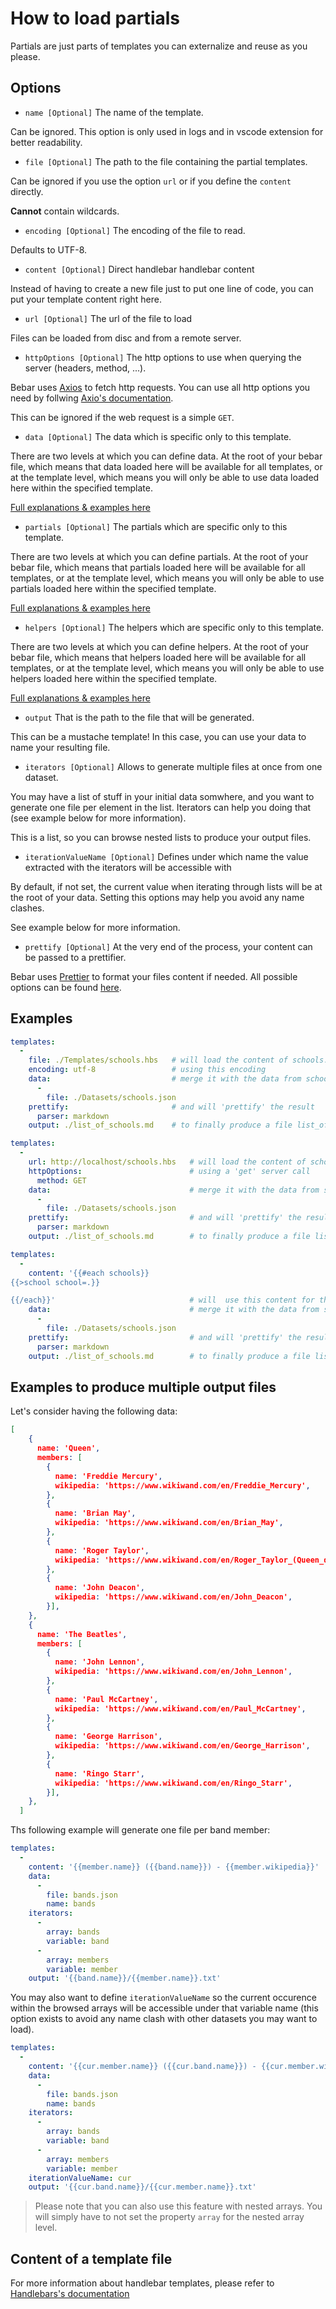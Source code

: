 # How to load partials

Partials are just parts of templates you can externalize and reuse as you please.

## Options

- ```name [Optional]``` The name of the template.

Can be ignored. This option is only used in logs and in vscode extension for better readability.

- ```file [Optional]``` The path to the file containing the partial templates.

Can be ignored if you use the option ```url``` or if you define the `content` directly.

**Cannot** contain wildcards.

- ```encoding [Optional]``` The encoding of the file to read.

Defaults to UTF-8.

- ```content [Optional]``` Direct handlebar handlebar content

Instead of having to create a new file just to put one line of code, you can put your template content right here.

- ```url [Optional]``` The url of the file to load

Files can be loaded from disc and from a remote server.

- ```httpOptions [Optional]``` The http options to use when querying the server (headers, method, ...).

Bebar uses [Axios](https://axios-http.com/) to fetch http requests. You can use all http options you need by follwing [Axio's documentation](https://axios-http.com/docs/req_config).

This can be ignored if the web request is a simple `GET`.

- ```data [Optional]``` The data which is specific only to this template.

There are two levels at which you can define data. At the root of your bebar file, which means that data loaded here will be available for all templates, or at the template level, which means you will only be able to use data loaded here within the specified template.

[Full explanations & examples here](HOWTO_LOAD_DATA.md)

- ```partials [Optional]``` The partials which are specific only to this template.

There are two levels at which you can define partials. At the root of your bebar file, which means that partials loaded here will be available for all templates, or at the template level, which means you will only be able to use partials loaded here within the specified template.

[Full explanations & examples here](HOWTO_LOAD_PARTIALS.md)

- ```helpers [Optional]``` The helpers which are specific only to this template.

There are two levels at which you can define helpers. At the root of your bebar file, which means that helpers loaded here will be available for all templates, or at the template level, which means you will only be able to use helpers loaded here within the specified template.

[Full explanations & examples here](HOWTO_LOAD_HELPERS.md)

- ```output``` That is the path to the file that will be generated.

This can be a mustache template! In this case, you can use your data to name your resulting file.

- ```iterators [Optional]``` Allows to generate multiple files at once from one dataset.

You may have a list of stuff in your initial data somwhere, and you want to generate one file per element in the list. Iterators can help you doing that (see example below for more information).

This is a list, so you can browse nested lists to produce your output files.

- ```iterationValueName [Optional]``` Defines under which name the value extracted with the iterators will be accessible with

By default, if not set, the current value when iterating through lists will be at the root of your data. Setting this options may help you avoid any name clashes.

See example below for more information.

- ```prettify [Optional]``` At the very end of the process, your content can be passed to a prettifier.

Bebar uses [Prettier](https://prettier.io/) to format your files content if needed. All possible options can be found [here](https://prettier.io/docs/en/index.html).

## Examples

``` yaml
templates:
  -
    file: ./Templates/schools.hbs   # will load the content of schools.hbs
    encoding: utf-8                 # using this encoding
    data:                           # merge it with the data from schools.json
      -
        file: ./Datasets/schools.json
    prettify:                       # and will 'prettify' the result
      parser: markdown
    output: ./list_of_schools.md    # to finally produce a file list_of_schools.md
```

``` yaml
templates:
  -
    url: http://localhost/schools.hbs   # will load the content of schools.hbs from the server
    httpOptions:                        # using a 'get' server call
      method: GET
    data:                               # merge it with the data from schools.json
      -
        file: ./Datasets/schools.json
    prettify:                           # and will 'prettify' the result
      parser: markdown
    output: ./list_of_schools.md        # to finally produce a file list_of_schools.md
```

``` yaml
templates:
  -
    content: '{{#each schools}}
{{>school school=.}}

{{/each}}'                              # will  use this content for the template
    data:                               # merge it with the data from schools.json
      -
        file: ./Datasets/schools.json
    prettify:                           # and will 'prettify' the result
      parser: markdown
    output: ./list_of_schools.md        # to finally produce a file list_of_schools.md
```

## Examples to produce multiple output files

Let's consider having the following data:

``` json
[
    {
      name: 'Queen',
      members: [
        {
          name: 'Freddie Mercury',
          wikipedia: 'https://www.wikiwand.com/en/Freddie_Mercury',
        },
        {
          name: 'Brian May',
          wikipedia: 'https://www.wikiwand.com/en/Brian_May',
        },
        {
          name: 'Roger Taylor',
          wikipedia: 'https://www.wikiwand.com/en/Roger_Taylor_(Queen_drummer)',
        },
        {
          name: 'John Deacon',
          wikipedia: 'https://www.wikiwand.com/en/John_Deacon',
        }],
    },
    {
      name: 'The Beatles',
      members: [
        {
          name: 'John Lennon',
          wikipedia: 'https://www.wikiwand.com/en/John_Lennon',
        },
        {
          name: 'Paul McCartney',
          wikipedia: 'https://www.wikiwand.com/en/Paul_McCartney',
        },
        {
          name: 'George Harrison',
          wikipedia: 'https://www.wikiwand.com/en/George_Harrison',
        },
        {
          name: 'Ringo Starr',
          wikipedia: 'https://www.wikiwand.com/en/Ringo_Starr',
        }],
    },
  ]
```

Ths following example will generate one file per band member:

``` yaml
templates:
  -
    content: '{{member.name}} ({{band.name}}) - {{member.wikipedia}}'
    data:
      -
        file: bands.json
        name: bands
    iterators:
      -
        array: bands
        variable: band
      -
        array: members
        variable: member
    output: '{{band.name}}/{{member.name}}.txt'
```

You may also want to define `iterationValueName` so the current occurence within the browsed arrays will be accessible under that variable name (this option exists to avoid any name clash with other datasets you may want to load).

``` yaml
templates:
  -
    content: '{{cur.member.name}} ({{cur.band.name}}) - {{cur.member.wikipedia}}'
    data:
      -
        file: bands.json
        name: bands
    iterators:
      -
        array: bands
        variable: band
      -
        array: members
        variable: member
    iterationValueName: cur
    output: '{{cur.band.name}}/{{cur.member.name}}.txt'
```

> Please note that you can also use this feature with nested arrays. You will simply have to not set the property `array` for the nested array level.

## Content of a template file

For more information about handlebar templates, please refer to [Handlebars's documentation](https://handlebarsjs.com/guide/#partials)
